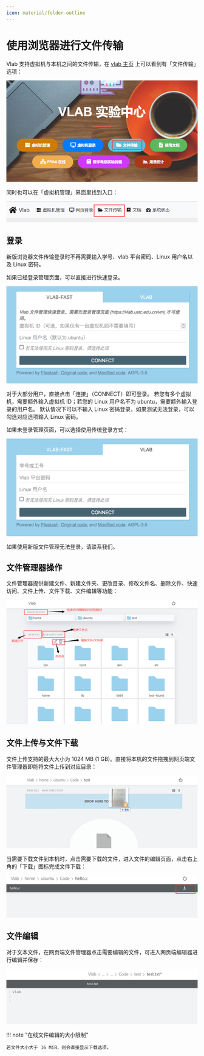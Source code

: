 ```yaml
---
icon: material/folder-outline
---
```


# 使用浏览器进行文件传输

Vlab 支持虚拟机与本机之间的文件传输，在 [vlab 主页](https://vlab.ustc.edu.cn/) 上可以看到有「文件传输」选项：

![Filestash entry 1](../images/filestash-entry1.png)

同时也可以在「虚拟机管理」界面里找到入口：

![Filestash entry 2](../images/filestash-entry2.png)

## 登录

新版浏览器文件传输登录时不再需要输入学号、vlab 平台密码、Linux 用户名以及 Linux 密码。

如果已经登录管理页面，可以直接进行快速登录。

![Filestash login (fast)](../images/filestash-login-fast.png)

对于大部分用户，直接点击「连接」（CONNECT）即可登录。
若您有多个虚拟机，需要额外输入虚拟机 ID；若您的 Linux 用户名不为 ubuntu，需要额外输入登录的用户名。
默认情况下可以不输入 Linux 密码登录，如果测试无法登录，可以勾选对应选项输入 Linux 密码。

如果未登录管理页面，可以选择使用传统登录方式：

![Filestash login (traditional)](../images/filestash-login-traditional.png)

如果使用新版文件管理无法登录，请联系我们。

## 文件管理器操作

文件管理器提供新建文件、新建文件夹、更改目录、修改文件名、删除文件、快速访问、文件上传、文件下载、文件编辑等功能：

![Filestash UI](../images/filestash-operations.png)

## 文件上传与文件下载

文件上传支持的最大大小为 1024 MB (1 GB)。直接将本机的文件拖拽到网页端文件管理器即能将文件上传到对应目录：

![Filestash upload](../images/filestash-upload.png)

当需要下载文件到本机时，点击需要下载的文件，进入文件的编辑页面，点击右上角的「下载」图标完成文件下载：

![Filestash download](../images/filestash-download.png)

## 文件编辑

对于文本文件，在网页端文件管理器点击需要编辑的文件，可进入网页端编辑器进行编辑并保存：

![Filestash text edit](../images/filestash-edit.png)

!!! note "在线文件编辑的大小限制"

    若文件大小大于 16 MiB，则会直接显示下载选项。
